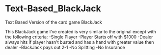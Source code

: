 # Text-Based_BlackJack
Text Based Version of the card game BlackJack

This BlackJack game I've created is very similar to the original except with the following criteria:
-Single Player
-Player Starts off with $1000
-Dealer always hits if player hasn't busted and has a hand with greater value then dealer
-BlackJack pays out 2-1
-No Splitting
-No Insurance
